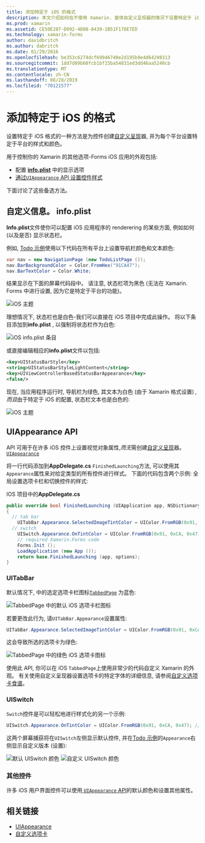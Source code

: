 ```yaml
---
title: 添加特定于 iOS 的格式
description: 本文介绍如何在不使用 Xamarin. 窗体自定义呈现器的情况下设置特定于 iOS 的外观。
ms.prod: xamarin
ms.assetid: CE50E207-D092-4D88-8439-1B51F178E7ED
ms.technology: xamarin-forms
author: davidbritch
ms.author: dabritch
ms.date: 01/29/2016
ms.openlocfilehash: be353c6274dcf69946740e2d195b9e4d64208313
ms.sourcegitcommit: 1dd7d09b60fcb1bf15ba54831ed3dd46aa5240cb
ms.translationtype: MT
ms.contentlocale: zh-CN
ms.lasthandoff: 08/28/2019
ms.locfileid: "70121577"
---
```

# <a name="adding-ios-specific-formatting"></a>添加特定于 iOS 的格式

设置特定于 iOS 格式的一种方法是为控件创建[自定义呈现](~/xamarin-forms/app-fundamentals/custom-renderer/index.md)器, 并为每个平台设置特定于平台的样式和颜色。

用于控制你的 Xamarin 的其他选项-Forms iOS 应用的外观包括:

- 配置 [**info.plist**](#info-plist) 中的显示选项
- [通过`UIAppearance` API 设置控件样式](#uiappearance)

下面讨论了这些备选方法。

<a name="info-plist"/>

## <a name="customizing-infoplist"></a>自定义信息。 info.plist

**Info.plist**文件使你可以配置 iOS 应用程序的 renderering 的某些方面, 例如如何 (以及是否) 显示状态栏。

例如, [Todo 示例](https://docs.microsoft.com/samples/xamarin/xamarin-forms-samples/todo)使用以下代码在所有平台上设置导航栏颜色和文本颜色:

```csharp
var nav = new NavigationPage (new TodoListPage ());
nav.BarBackgroundColor = Color.FromHex("91CA47");
nav.BarTextColor = Color.White;
```

结果显示在下面的屏幕代码段中。 请注意, 状态栏项为黑色 (无法在 Xamarin. Forms 中进行设置, 因为它是特定于平台的功能)。

![](theme-images/status-default-sml.png "iOS 主题")

理想情况下, 状态栏也是白色-我们可以直接在 iOS 项目中完成此操作。 将以下条目添加到**info.plist** , 以强制将状态栏作为白色:

![](theme-images/info-plist.png "iOS info.plist 条目")

或直接编辑相应的**info.plist**文件以包括:

```xml
<key>UIStatusBarStyle</key>
<string>UIStatusBarStyleLightContent</string>
<key>UIViewControllerBasedStatusBarAppearance</key>
<false/>
```

现在, 当应用程序运行时, 导航栏为绿色, 其文本为白色 (由于 Xamarin 格式设置) *, 而且*由于特定于 iOS 的配置, 状态栏文本也是白色的:

![](theme-images/status-white-sml.png "iOS 主题")

<a name="uiappearance"/>

## <a name="uiappearance-api"></a>UIAppearance API

API 可用于在许多 iOS 控件上设置视觉对象属性,*而无*需创建[自定义呈现](~/xamarin-forms/app-fundamentals/custom-renderer/index.md)器。 [ `UIAppearance` ](~/ios/user-interface/ios-ui/introduction-to-the-appearance-api.md)

将一行代码添加到**AppDelegate.cs** `FinishedLaunching`方法, 可以使用其`Appearance`属性来对给定类型的所有控件进行样式。 下面的代码包含两个示例: 全局设置选项卡栏和切换控件的样式:

IOS 项目中的**AppDelegate.cs**

```csharp
public override bool FinishedLaunching (UIApplication app, NSDictionary options)
{
  // tab bar
    UITabBar.Appearance.SelectedImageTintColor = UIColor.FromRGB(0x91, 0xCA, 0x47); // green
  // switch
    UISwitch.Appearance.OnTintColor = UIColor.FromRGB(0x91, 0xCA, 0x47); // green
    // required Xamarin.Forms code
    Forms.Init ();
    LoadApplication (new App ());
    return base.FinishedLaunching (app, options);
}
```

### <a name="uitabbar"></a>UITabBar

默认情况下, 中的选定选项卡栏图标[`TabbedPage`](~/xamarin-forms/app-fundamentals/navigation/tabbed-page.md)
为蓝色:

![](theme-images/tabbar-default.png "TabbedPage 中的默认 iOS 选项卡栏图标")

若要更改此行为, 请`UITabBar.Appearance`设置属性:

```csharp
UITabBar.Appearance.SelectedImageTintColor = UIColor.FromRGB(0x91, 0xCA, 0x47); // green
```

这会导致所选的选项卡为绿色:

![](theme-images/tabbar-custom.png "TabbedPage 中的绿色 iOS 选项卡图标")

使用此 API, 你可以在 iOS `TabbedPage`上使用非常少的代码自定义 Xamarin 的外观。 有关使用自定义呈现器设置选项卡的特定字体的详细信息, 请参阅[自定义选项卡食谱](https://github.com/xamarin/recipes/tree/master/Recipes/xamarin-forms/iOS/customize-tabs)。

### <a name="uiswitch"></a>UISwitch

`Switch`控件是可以轻松地进行样式化的另一个示例:

```csharp
UISwitch.Appearance.OnTintColor = UIColor.FromRGB(0x91, 0xCA, 0x47); // green
```

这两个屏幕捕获将在`UISwitch`左侧显示默认控件, 并在[Todo 示例](https://docs.microsoft.com/samples/xamarin/xamarin-forms-samples/todo)的`Appearance`右侧显示自定义版本 (设置):

![](theme-images/switch-default.png "默认 UISwitch 颜色") ![](theme-images/switch-custom.png "自定义 UISwitch 颜色")

### <a name="other-controls"></a>其他控件

许多 iOS 用户界面控件可以使用[ `UIAppearance` API](~/ios/user-interface/ios-ui/introduction-to-the-appearance-api.md)的默认颜色和设置其他属性。



## <a name="related-links"></a>相关链接

- [UIAppearance](~/ios/user-interface/ios-ui/introduction-to-the-appearance-api.md)
- [自定义选项卡](https://github.com/xamarin/recipes/tree/master/Recipes/xamarin-forms/iOS/customize-tabs)
